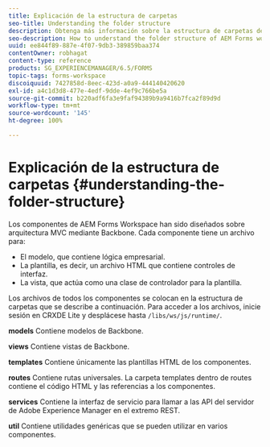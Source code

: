 ```yaml
---
title: Explicación de la estructura de carpetas
seo-title: Understanding the folder structure
description: Obtenga más información sobre la estructura de carpetas del código fuente de AEM Forms Workspace que se va a personalizar.
seo-description: How to understand the folder structure of AEM Forms workspace source code to customize.
uuid: ee844f89-887e-4f07-9db3-389859baa374
contentOwner: robhagat
content-type: reference
products: SG_EXPERIENCEMANAGER/6.5/FORMS
topic-tags: forms-workspace
discoiquuid: 7427858d-8eec-423d-a0a9-444140420620
exl-id: a4c1d3d8-477e-4edf-9dde-4ef9c766be5a
source-git-commit: b220adf6fa3e9faf94389b9a9416b7fca2f89d9d
workflow-type: tm+mt
source-wordcount: '145'
ht-degree: 100%

---
```


# Explicación de la estructura de carpetas {#understanding-the-folder-structure}

Los componentes de AEM Forms Workspace han sido diseñados sobre arquitectura MVC mediante Backbone. Cada componente tiene un archivo para:

* El modelo, que contiene lógica empresarial.
* La plantilla, es decir, un archivo HTML que contiene controles de interfaz.
* La vista, que actúa como una clase de controlador para la plantilla.

Los archivos de todos los componentes se colocan en la estructura de carpetas que se describe a continuación. Para acceder a los archivos, inicie sesión en CRXDE Lite y desplácese hasta `/libs/ws/js/runtime/`.

**models** Contiene modelos de Backbone.

**views** Contiene vistas de Backbone.

**templates** Contiene únicamente las plantillas HTML de los componentes.

**routes** Contiene rutas universales. La carpeta templates dentro de routes contiene el código HTML y las referencias a los componentes.

**services** Contiene la interfaz de servicio para llamar a las API del servidor de Adobe Experience Manager en el extremo REST.

**util** Contiene utilidades genéricas que se pueden utilizar en varios componentes.
